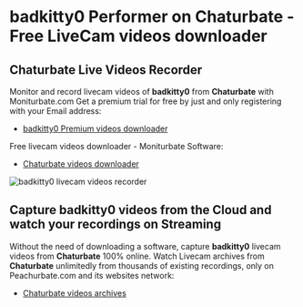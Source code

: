# badkitty0 Performer on Chaturbate - Free LiveCam videos downloader

## Chaturbate Live Videos Recorder

Monitor and record livecam videos of **badkitty0** from **Chaturbate** with Moniturbate.com
Get a premium trial for free by just and only registering with your Email address:
* [badkitty0 Premium videos downloader](https://moniturbate.com/request-demo-licence-key.html)

Free livecam videos downloader - Moniturbate Software:
* [Chaturbate videos downloader](https://moniturbate.com/moniturbate-download-software.html)

![badkitty0 livecam videos recorder](https://peachurnet.com/templates/moniturbate-software.png)


## Capture badkitty0 videos from the Cloud and watch your recordings on Streaming

Without the need of downloading a software, capture **badkitty0** livecam videos from **Chaturbate** 100% online.
Watch Livecam archives from **Chaturbate** unlimitedly from thousands of existing recordings, only on Peachurbate.com and its websites network:
* [Chaturbate videos archives](https://peachurnet.com/)
